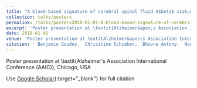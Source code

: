 ```yaml
---
title: "A blood-based signature of cerebral spinal fluid A$beta$ status"
collection: talks/posters
permalink: /talks/posters2018-01-01-A-blood-based-signature-of-cerebral-spinal-fluid-Abeta-status
excerpt: 'Poster presentation at \textit{Alzheimer&apos;s Association International Conference (AAIC)}, Chicago, USA'
date: 2018-01-01
venue: 'Poster presentation at textitAlzheimer&apos;s Association International Conference (AAIC), Chicago, USA'
citation: ' Benjamin Goudey,  Chrisitine Schieber,  Bhavna Antony,  Noel Faux, &quot;A blood-based signature of cerebral spinal fluid A$beta$ status.&quot; Poster presentation at textitAlzheimer&amp;apos;s Association International Conference (AAIC), Chicago, USA, 2018.'
---
```

Poster presentation at \textit{Alzheimer&apos;s Association International Conference (AAIC)}, Chicago, USA

Use [Google Scholar](https://scholar.google.com/scholar?q=A+blood+based+signature+of+cerebral+spinal+fluid+A$beta$+status){:target="_blank"} for full citation